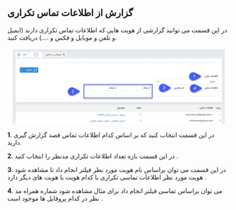 ## گزارش از اطلاعات تماس تکراری

در این قسمت می توانید گزارشی از هویت هایی که اطلاعات تماس تکراری دارند (ایمیل و تلفن و موبایل و فکس و ....) دریافت کنید.

![](DuplicateContactInformation.jpg)

**1**. در این قسمت انتخاب کنید که بر اساس کدام اطلاعات تماس قصد گزارش گیری دارید.

**2**. در این قسمت بازه تعداد اطلاعات تکراری مدنظر را انتخاب کنید .

**3**.  در این قسمت می توان براساس نام هویت مورد نظر فیلتر انجام داد تا مشاهده شود هویت مورد نظر اطلاعات تماسی تکراری با کدام هویت یا هویت های دیگر دارد .

**4**. می توان براساس تماسی فیلتر انجام داد برای مثال مشاهده شود شماره همراه مد نظر در کدام پروفایل ها موجود است .
